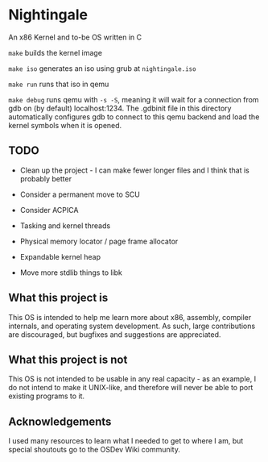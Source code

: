 Nightingale
===========

An x86 Kernel and to-be OS written in C

`make` builds the kernel image

`make iso` generates an iso using grub at `nightingale.iso`

`make run` runs that iso in qemu

`make debug` runs qemu with `-s -S`, meaning it will wait for a connection from gdb on (by default) localhost:1234.
The .gdbinit file in this directory automatically configures gdb to connect to this qemu backend and load the kernel symbols when it is opened.

TODO
-----

- Clean up the project - I can make fewer longer files and I think that is probably better
- Consider a permanent move to SCU
- Consider ACPICA

- Tasking and kernel threads
- Physical memory locator / page frame allocator
- Expandable kernel heap
- Move more stdlib things to libk

What this project is
--------------------

This OS is intended to help me learn more about x86, assembly, compiler internals, and operating system development.  As such, large contributions are discouraged, but bugfixes and suggestions are appreciated.

What this project is not
------------------------

This OS is not intended to be usable in any real capacity - as an example, I do not intend to make it UNIX-like, and therefore will never be able to port existing programs to it.

Acknowledgements
----------------

I used many resources to learn what I needed to get to where I am, but special shoutouts go to the OSDev Wiki community.

